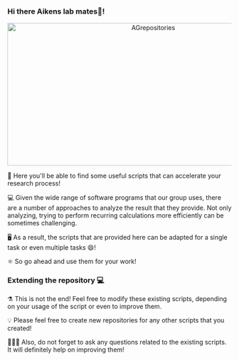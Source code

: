 ### Hi there Aikens lab mates👋!

<!---Copyright (c) 2020 Wei He--->
<p align="center">
<img src="https://socialify.git.ci/AGrepositories/AGrepositories/image?description=1&descriptionEditable=This%20is%20the%20GitHub%20profile%20for%20our%20research%20group%2C%0AThe%20Aikens%20Research%20Laboratory%20%F0%9F%96%A5%EF%B8%8F%F0%9F%91%A9%F0%9F%8F%BB%E2%80%8D%F0%9F%94%AC%F0%9F%91%A8%F0%9F%8F%BB%E2%80%8D%F0%9F%94%AC%F0%9F%A7%AA&font=KoHo&name=1&pattern=Circuit%20Board&theme=Dark" alt="AGrepositories" width="640" height="320"/>
</p>

📁 Here you'll be able to find some useful scripts that can accelerate your research process!

💻 Given the wide range of software programs that our group uses, there are a number of approaches to analyze the result that they provide. Not only analyzing, trying to perform recurring calculations more efficiently can be sometimes challenging.

🖥️ As a result, the scripts that are provided here can be adapted for a single task or even multiple tasks 😄!

⚛️ So go ahead and use them for your work!

### Extending the repository 💻

⚗️ This is not the end! Feel free to modify these existing scripts, depending on your usage of the script or even to improve them.

💡 Please feel free to create new repositories for any other scripts that you created!

🙋🏻‍♂️ Also, do not forget to ask any questions related to the existing scripts. It will definitely help on improving them!
